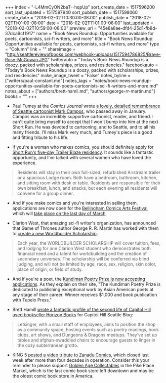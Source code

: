 +++
index = "-L4MmCyON2baT--hqpUp"
sort_create_date = 1517596200
sort_last_updated = 1517597940
sort_publish_date = 1517598060
create_date = "2018-02-02T10:30:00-08:00"
publish_date = "2018-02-02T11:01:00-08:00"
date = "2018-02-02T11:01:00-08:00"
last_updated = "2018-02-02T10:59:00-08:00"
preview_url = "45e8a8ae-dfd4-25d1-fb8d-37dca9cf1917"
name = "Book News Roundup: Opportunities available for poets, cartoonists, sci-fi writers, and more"
title = "Book News Roundup: Opportunities available for poets, cartoonists, sci-fi writers, and more"
type = "Column"
link = ""
shareimage = "http://seattlereviewofbooks.com/webhook-uploads/1517594786825/Brave-Rose-McGowan.JPG"
twitterauto = "Today's Book News Roundup is a doozy, packed with scholarships, prizes, and residencies."
facebookauto = "Today's Book News Roundup is a doozy, packed with scholarships, prizes, and residencies"
make_image_tweet = "False"
notes_byline = ["writers/paul-constant.md"]
notes_tags = "notes/book-news-roundup-opportunities-available-for-poets-cartoonists-sci-fi-writers-and-more.md"
notes_about = ["authors/brett-hamil.md", "authors/george-rr-martin.md"]
books = ""
+++
* Paul Tumey at the *Comics Journal* wrote [a lovely, detailed remembrance of Seattle cartoonist Mark Campos](http://www.tcj.com/mark-campos-1962-2018-seattles-unsung-comics-master-remembered/), who passed away in January. Campos was an incredibly supportive cartoonist, reader, and friend. I can't quite bring myself to accept that I won't bump into him at the next Short Run. He was devoted to cartooning, and to Seattle, and to all his many friends. I'll miss Mark very much, and Tumey's piece is a good and fitting tribute to his life.

* If you're a woman who makes comics, you should definitely apply for [Short Run's five-day Trailer Blaze residency](http://shortrun.org/trailer-blaze-ladies-comics-residency-apps-open/). It sounds like a fantastic opportunity, and I've talked with several women who have loved the experience.

<blockquote>Residents will stay in their own full-sized, refurbished Airstream trailer or a spacious Lodge room. Both have a bedroom, bathroom, kitchen, and sitting room with desk or table. Residents are responsible for their own breakfast, lunch, and snacks, but each evening all residents will convene for a group dinner.</blockquote>

* And if you make comics and you're interested in selling them, applications are now open for the [Bellingham Comics Arts Festival](http://bellcaf.tumblr.com/apply), which will [take place on the last day of March](http://bellcaf.tumblr.com/about).

* Clarion West, that amazing sci-fi writer's organization, has announced that Game of Thrones author George R. R. Martin has worked with them to [create a new Worldbuilder Scholarship](https://www.clarionwest.org/2018/01/27/george-r-r-martin-announces-new-worldbuilder-scholarship-for-clarion-west/):

<blockquote>Each year, the WORLDBUILDER SCHOLARSHIP will cover tuition, fees, and lodging for one Clarion West student who demonstrates both financial need and a talent for worldbuilding and the creation of secondary universes. The scholarship will be conferred via blind judging, and will not be limited by age, race, sex, religion, skin color, place of origin, or field of study.</blockquote>

* And if you're a poet, the [Kundiman Poetry Prize is now accepting applications](http://kundiman.org/prize). As they explain on their site, "The Kundiman Poetry Prize is dedicated to publishing exceptional work by Asian American poets at any stage of their career. Winner receives $1,000 and book publication with Tupelo Press."

* Brett Hamill [wrote a fantastic profile of the second life of Capitol Hill used bookseller Horizon Books](http://www.capitolhillseattle.com/2018/01/capitol-hills-horizon-books-evolves-into-a-community-space/#more-2067230642) for Capitol Hill Seattle Blog:

<blockquote>Letsinger, with a small staff of employees, aims to position the shop as a community space, hosting events such as poetry readings, book clubs, art shows, and Dungeons & Dragons meetups. They’ve set up tables and afghan-swaddled chairs to encourage guests to linger in the cozy subterranean grotto.</blockquote>

* KING 5 [posted a video tribute to Zanadu Comics](http://www.king5.com/article/news/local/seattle-comic-shop-forced-to-close-after-42-years/281-512454617?utm_campaign=trueAnthem:+Trending+Content&utm_content=5a6f5da004d30115b5a24c42&utm_medium=trueAnthem&utm_source=twitter), which closed last week after more than four decades in operation. Consider this your reminder to please support [Golden Age Collectables](http://www.goldenagecollectables.com/) in the Pike Place Market, which is the last comic book store left downtown and may be the oldest comic book store in America.